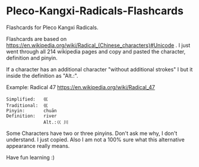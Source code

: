 # Pleco-Kangxi-Radicals-Flashcards
Flashcards for Pleco Kangxi Radicals.

Flashcards are based on https://en.wikipedia.org/wiki/Radical_(Chinese_characters)#Unicode .
I just went through all 214 wikipedia pages and copy and pasted the character, definition and pinyin.

If a character has an additional character "without additional strokes" I but it inside the definition as "Alt.:".

Example: Radical 47
https://en.wikipedia.org/wiki/Radical_47

```
Simplified:   巛
Traditional:  巛
Pinyin:       chuān
Definition:   river
              Alt.:巜 川
```
Some Characters have two or three pinyins. Don't ask me why, I don't understand. I just copied. 
Also I am not a 100% sure what this alternative appearance really means.

Have fun learning :)
